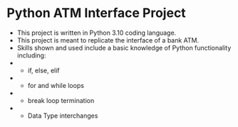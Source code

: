 # Python ATM Interface Project
- This project is written in Python 3.10 coding language.
-  This project is meant to replicate the interface of a bank ATM.
-  Skills shown and used include a basic knowledge of Python functionality including:
  - - if, else, elif
  - - for and while loops
  - - break loop termination
  - - Data Type interchanges
